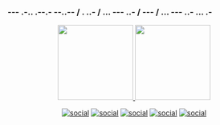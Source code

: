 ### --- .-.. .--.- --..-- / . ..- / ... --- ..- / --- / ... --- ..- ... .-

<div align="center">
  <a href="https://github.com/AmphitruoS">
    <img height="150em" src="https://github-readme-stats.vercel.app/api?username=AmphitruoS&count_private=true&include_all_commits=true&show_icons=true&theme=dracula&hide_border=false&show_owner=true"/>
    <img height="150em" src="https://github-readme-stats.vercel.app/api/top-langs/?username=AmphitruoS&theme=dracula&hide_border=false&&layout=compact"/>

[![social](https://img.shields.io/badge/Instagram-E4405F?style=for-the-badge&logo=instagram&logoColor=white)](https://instagram.com/famousinbr31)
[![social](https://img.shields.io/badge/YouTube-FF0000?style=for-the-badge&logo=youtube&logoColor=white)](https://www.youtube.com/channel/UCeznNSO5x7GeCojIdYIJ20Q)
[![social](https://img.shields.io/badge/Github-000000?style=for-the-badge&logo=github&logoColor=white)](https://github.com/AmphitruoS)
[![social](https://img.shields.io/badge/Discord-5769fe?style=for-the-badge&logo=discord&logoColor=white)](https://discord.gg/MBwQweb2ba)
[![social](https://img.shields.io/badge/LinkedIn-0000ff?style=for-thebadge&logo=linkedin&logoColor=white)](https://www.linkedin.com/in/guilherme-sousa-andrade-812580261)
